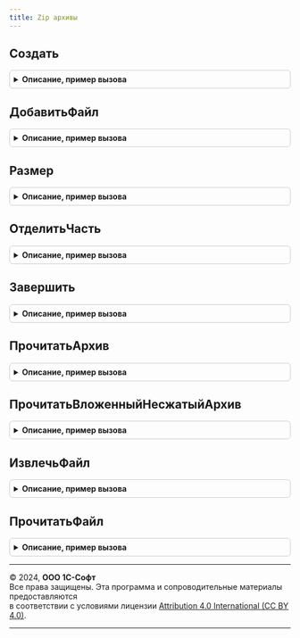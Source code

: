 ```yaml
---
title: Zip архивы
---
```



## Создать
<details style="margin: 1em 0; padding: 0.5em; border: 1px solid #ccc; border-radius: 6px;">

<summary style="font-weight: bold; cursor: pointer;">Описание, пример вызова</summary>

```bsl

// Параметры:
// 	ИмяФайла - Строка
//
// Возвращаемое значение:
// 	Структура - Описание:
// * ИмяФайла - Строка
// * Размер - Число
// * РазмерКаталога - Число
// * Файлы - Массив Из см. ПрочитатьЗаписьКаталога
// * Поток - ФайловыйПоток
//
Функция Создать(ИмяФайла) Экспорт
```

Пример вызова
```bsl
Результат = ZipАрхивы.Создать(ИмяФайла) 
```
</details>

## ДобавитьФайл
<details style="margin: 1em 0; padding: 0.5em; border: 1px solid #ccc; border-radius: 6px;">

<summary style="font-weight: bold; cursor: pointer;">Описание, пример вызова</summary>

```bsl

// Параметры:
// 	Архив - см. Создать
// 	ИмяФайла - Строка
//
Процедура ДобавитьФайл(Архив, ИмяФайла) Экспорт
```

Пример вызова
```bsl
ZipАрхивы.ДобавитьФайл(Архив, ИмяФайла) 
```
</details>

## Размер
<details style="margin: 1em 0; padding: 0.5em; border: 1px solid #ccc; border-radius: 6px;">

<summary style="font-weight: bold; cursor: pointer;">Описание, пример вызова</summary>

```bsl

// Параметры:
//  Архив - см. Создать
//
// Возвращаемое значение:
//  Число
Функция Размер(Архив) Экспорт
```

Пример вызова
```bsl
Результат = ZipАрхивы.Размер(Архив) 
```
</details>

## ОтделитьЧасть
<details style="margin: 1em 0; padding: 0.5em; border: 1px solid #ccc; border-radius: 6px;">

<summary style="font-weight: bold; cursor: pointer;">Описание, пример вызова</summary>

```bsl

// Параметры:
// 	Архив - см. Создать
// 	ИмяФайла - Строка
//
Процедура ОтделитьЧасть(Архив, ИмяФайла) Экспорт
```

Пример вызова
```bsl
ZipАрхивы.ОтделитьЧасть(Архив, ИмяФайла) 
```
</details>

## Завершить
<details style="margin: 1em 0; padding: 0.5em; border: 1px solid #ccc; border-radius: 6px;">

<summary style="font-weight: bold; cursor: pointer;">Описание, пример вызова</summary>

```bsl

// Параметры:
// 	Архив - см. Создать
//
Процедура Завершить(Архив) Экспорт
```

Пример вызова
```bsl
ZipАрхивы.Завершить(Архив) 
```
</details>

## ПрочитатьАрхив
<details style="margin: 1em 0; padding: 0.5em; border: 1px solid #ccc; border-radius: 6px;">

<summary style="font-weight: bold; cursor: pointer;">Описание, пример вызова</summary>

```bsl

// Прочитать архив.
//
// Параметры:
//  Источник - ФайловыйПоток, ПотокВПамяти, УникальныйИдентификатор -
//  	источник архива, если УникальныйИдентификатор - то это файл в томе.
//
// Возвращаемое значение:
//	Структура:
//	 * КаталогФайлов - Соответствие из КлючИЗначение:
//		** Ключ - строка - имя файла.
//		** Значение - см. ПрочитатьЗаписьКаталога
//   * Источник - ФайловыйПоток, ПотокВПамяти, УникальныйИдентификатор -
//   * КонецКаталога - см. КонецКаталога
//   * Смещение - Число
//   * Размер - Число
//			  - Неопределено
Функция ПрочитатьАрхив(Источник) Экспорт
```

Пример вызова
```bsl
Результат = ZipАрхивы.ПрочитатьАрхив(Источник) 
```
</details>

## ПрочитатьВложенныйНесжатыйАрхив
<details style="margin: 1em 0; padding: 0.5em; border: 1px solid #ccc; border-radius: 6px;">

<summary style="font-weight: bold; cursor: pointer;">Описание, пример вызова</summary>

```bsl

// Параметры:
// 	ДанныеАрхива - см. ZipАрхивы.ПрочитатьАрхив
// 	ИмяФайла - Строка - имя файла в архиве
//
// Возвращаемое значение:
//  см. ПрочитатьАрхив
Функция ПрочитатьВложенныйНесжатыйАрхив(ДанныеАрхива, ИмяФайла) Экспорт
```

Пример вызова
```bsl
Результат = ZipАрхивы.ПрочитатьВложенныйНесжатыйАрхив(ДанныеАрхива, ИмяФайла) 
```
</details>

## ИзвлечьФайл
<details style="margin: 1em 0; padding: 0.5em; border: 1px solid #ccc; border-radius: 6px;">

<summary style="font-weight: bold; cursor: pointer;">Описание, пример вызова</summary>

```bsl

// Параметры:
//  ДанныеАрхива - см. ZipАрхивы.ПрочитатьАрхив
//  ИмяФайла - Строка
//  Каталог - Строка
//
// Возвращаемое значение:
//  Булево
Функция ИзвлечьФайл(ДанныеАрхива, ИмяФайла, Каталог) Экспорт
```

Пример вызова
```bsl
Результат = ZipАрхивы.ИзвлечьФайл(ДанныеАрхива, ИмяФайла, Каталог) 
```
</details>

## ПрочитатьФайл
<details style="margin: 1em 0; padding: 0.5em; border: 1px solid #ccc; border-radius: 6px;">

<summary style="font-weight: bold; cursor: pointer;">Описание, пример вызова</summary>

```bsl

// Прочитать файл
//
// Параметры:
// 	ДанныеАрхива - см. ZipАрхивы.ПрочитатьАрхив
//  ИмяФайла - Строка
//
// Возвращаемое значение:
//   ДвоичныеДанные, Неопределено - Прочитать файл
Функция ПрочитатьФайл(ДанныеАрхива, ИмяФайла) Экспорт
```

Пример вызова
```bsl
Результат = ZipАрхивы.ПрочитатьФайл(ДанныеАрхива, ИмяФайла) 
```
</details>

---

© 2024, **ООО 1С-Софт**  
Все права защищены. Эта программа и сопроводительные материалы предоставляются  
в соответствии с условиями лицензии [Attribution 4.0 International (CC BY 4.0)](https://creativecommons.org/licenses/by/4.0/legalcode).

---
